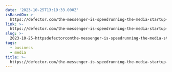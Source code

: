 ```yaml
---
date: '2023-10-25T13:19:33.000Z'
isBasedOn: >-
  https://defector.com/the-messenger-is-speedrunning-the-media-startup-life-cycle
link: >-
  https://defector.com/the-messenger-is-speedrunning-the-media-startup-life-cycle
slug: >-
  2023-10-25-httpsdefectorcomthe-messenger-is-speedrunning-the-media-startup-life-cycle
tags:
  - business
  - media
title: >-
  https://defector.com/the-messenger-is-speedrunning-the-media-startup-life-cycle
---
```



